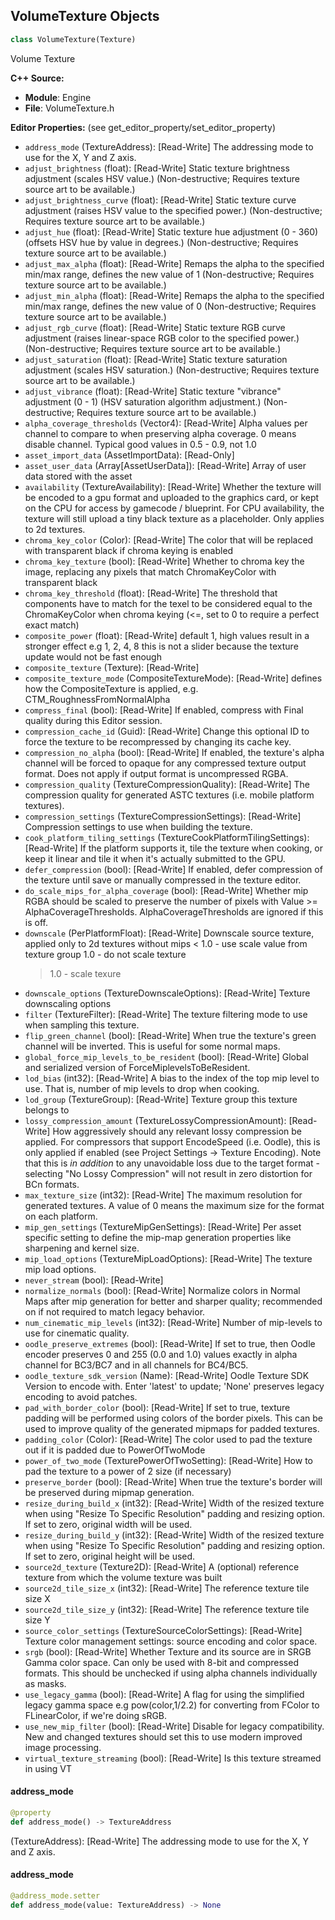 ## VolumeTexture Objects

```python
class VolumeTexture(Texture)
```

Volume Texture

**C++ Source:**

- **Module**: Engine
- **File**: VolumeTexture.h

**Editor Properties:** (see get_editor_property/set_editor_property)

- ``address_mode`` (TextureAddress):  [Read-Write] The addressing mode to use for the X, Y and Z axis.
- ``adjust_brightness`` (float):  [Read-Write] Static texture brightness adjustment (scales HSV value.)  (Non-destructive; Requires texture source art to be available.)
- ``adjust_brightness_curve`` (float):  [Read-Write] Static texture curve adjustment (raises HSV value to the specified power.)  (Non-destructive; Requires texture source art to be available.)
- ``adjust_hue`` (float):  [Read-Write] Static texture hue adjustment (0 - 360) (offsets HSV hue by value in degrees.)  (Non-destructive; Requires texture source art to be available.)
- ``adjust_max_alpha`` (float):  [Read-Write] Remaps the alpha to the specified min/max range, defines the new value of 1 (Non-destructive; Requires texture source art to be available.)
- ``adjust_min_alpha`` (float):  [Read-Write] Remaps the alpha to the specified min/max range, defines the new value of 0 (Non-destructive; Requires texture source art to be available.)
- ``adjust_rgb_curve`` (float):  [Read-Write] Static texture RGB curve adjustment (raises linear-space RGB color to the specified power.)  (Non-destructive; Requires texture source art to be available.)
- ``adjust_saturation`` (float):  [Read-Write] Static texture saturation adjustment (scales HSV saturation.)  (Non-destructive; Requires texture source art to be available.)
- ``adjust_vibrance`` (float):  [Read-Write] Static texture "vibrance" adjustment (0 - 1) (HSV saturation algorithm adjustment.)  (Non-destructive; Requires texture source art to be available.)
- ``alpha_coverage_thresholds`` (Vector4):  [Read-Write] Alpha values per channel to compare to when preserving alpha coverage. 0 means disable channel.  Typical good values in 0.5 - 0.9, not 1.0
- ``asset_import_data`` (AssetImportData):  [Read-Only]
- ``asset_user_data`` (Array[AssetUserData]):  [Read-Write] Array of user data stored with the asset
- ``availability`` (TextureAvailability):  [Read-Write] Whether the texture will be encoded to a gpu format and uploaded to the graphics card, or kept on the CPU for access by gamecode / blueprint.
  For CPU availability, the texture will still upload a tiny black texture as a placeholder. Only applies to 2d textures.
- ``chroma_key_color`` (Color):  [Read-Write] The color that will be replaced with transparent black if chroma keying is enabled
- ``chroma_key_texture`` (bool):  [Read-Write] Whether to chroma key the image, replacing any pixels that match ChromaKeyColor with transparent black
- ``chroma_key_threshold`` (float):  [Read-Write] The threshold that components have to match for the texel to be considered equal to the ChromaKeyColor when chroma keying (<=, set to 0 to require a perfect exact match)
- ``composite_power`` (float):  [Read-Write] default 1, high values result in a stronger effect e.g 1, 2, 4, 8
  this is not a slider because the texture update would not be fast enough
- ``composite_texture`` (Texture):  [Read-Write]
- ``composite_texture_mode`` (CompositeTextureMode):  [Read-Write] defines how the CompositeTexture is applied, e.g. CTM_RoughnessFromNormalAlpha
- ``compress_final`` (bool):  [Read-Write] If enabled, compress with Final quality during this Editor session.
- ``compression_cache_id`` (Guid):  [Read-Write] Change this optional ID to force the texture to be recompressed by changing its cache key.
- ``compression_no_alpha`` (bool):  [Read-Write] If enabled, the texture's alpha channel will be forced to opaque for any compressed texture output format.  Does not apply if output format is uncompressed RGBA.
- ``compression_quality`` (TextureCompressionQuality):  [Read-Write] The compression quality for generated ASTC textures (i.e. mobile platform textures).
- ``compression_settings`` (TextureCompressionSettings):  [Read-Write] Compression settings to use when building the texture.
- ``cook_platform_tiling_settings`` (TextureCookPlatformTilingSettings):  [Read-Write] If the platform supports it, tile the texture when cooking, or keep it linear and tile it when it's actually submitted to the GPU.
- ``defer_compression`` (bool):  [Read-Write] If enabled, defer compression of the texture until save or manually compressed in the texture editor.
- ``do_scale_mips_for_alpha_coverage`` (bool):  [Read-Write] Whether mip RGBA should be scaled to preserve the number of pixels with Value >= AlphaCoverageThresholds.  AlphaCoverageThresholds are ignored if this is off.
- ``downscale`` (PerPlatformFloat):  [Read-Write] Downscale source texture, applied only to 2d textures without mips
  < 1.0 - use scale value from texture group
  1.0 - do not scale texture
  > 1.0 - scale texure
- ``downscale_options`` (TextureDownscaleOptions):  [Read-Write] Texture downscaling options
- ``filter`` (TextureFilter):  [Read-Write] The texture filtering mode to use when sampling this texture.
- ``flip_green_channel`` (bool):  [Read-Write] When true the texture's green channel will be inverted. This is useful for some normal maps.
- ``global_force_mip_levels_to_be_resident`` (bool):  [Read-Write] Global and serialized version of ForceMiplevelsToBeResident.
- ``lod_bias`` (int32):  [Read-Write] A bias to the index of the top mip level to use.  That is, number of mip levels to drop when cooking.
- ``lod_group`` (TextureGroup):  [Read-Write] Texture group this texture belongs to
- ``lossy_compression_amount`` (TextureLossyCompressionAmount):  [Read-Write] How aggressively should any relevant lossy compression be applied. For compressors that support EncodeSpeed (i.e. Oodle), this is only
       applied if enabled (see Project Settings -> Texture Encoding). Note that this is *in addition* to any
       unavoidable loss due to the target format - selecting "No Lossy Compression" will not result in zero distortion for BCn formats.
- ``max_texture_size`` (int32):  [Read-Write] The maximum resolution for generated textures. A value of 0 means the maximum size for the format on each platform.
- ``mip_gen_settings`` (TextureMipGenSettings):  [Read-Write] Per asset specific setting to define the mip-map generation properties like sharpening and kernel size.
- ``mip_load_options`` (TextureMipLoadOptions):  [Read-Write] The texture mip load options.
- ``never_stream`` (bool):  [Read-Write]
- ``normalize_normals`` (bool):  [Read-Write] Normalize colors in Normal Maps after mip generation for better and sharper quality; recommended on if not required to match legacy behavior.
- ``num_cinematic_mip_levels`` (int32):  [Read-Write] Number of mip-levels to use for cinematic quality.
- ``oodle_preserve_extremes`` (bool):  [Read-Write] If set to true, then Oodle encoder preserves 0 and 255 (0.0 and 1.0) values exactly in alpha channel for BC3/BC7 and in all channels for BC4/BC5.
- ``oodle_texture_sdk_version`` (Name):  [Read-Write] Oodle Texture SDK Version to encode with.  Enter 'latest' to update; 'None' preserves legacy encoding to avoid patches.
- ``pad_with_border_color`` (bool):  [Read-Write] If set to true, texture padding will be performed using colors of the border pixels. This can be used to improve quality of the generated mipmaps for padded textures.
- ``padding_color`` (Color):  [Read-Write] The color used to pad the texture out if it is padded due to PowerOfTwoMode
- ``power_of_two_mode`` (TexturePowerOfTwoSetting):  [Read-Write] How to pad the texture to a power of 2 size (if necessary)
- ``preserve_border`` (bool):  [Read-Write] When true the texture's border will be preserved during mipmap generation.
- ``resize_during_build_x`` (int32):  [Read-Write] Width of the resized texture when using "Resize To Specific Resolution" padding and resizing option. If set to zero, original width will be used.
- ``resize_during_build_y`` (int32):  [Read-Write] Width of the resized texture when using "Resize To Specific Resolution" padding and resizing option. If set to zero, original height will be used.
- ``source2d_texture`` (Texture2D):  [Read-Write] A (optional) reference texture from which the volume texture was built
- ``source2d_tile_size_x`` (int32):  [Read-Write] The reference texture tile size X
- ``source2d_tile_size_y`` (int32):  [Read-Write] The reference texture tile size Y
- ``source_color_settings`` (TextureSourceColorSettings):  [Read-Write] Texture color management settings: source encoding and color space.
- ``srgb`` (bool):  [Read-Write] Whether Texture and its source are in SRGB Gamma color space.  Can only be used with 8-bit and compressed formats.  This should be unchecked if using alpha channels individually as masks.
- ``use_legacy_gamma`` (bool):  [Read-Write] A flag for using the simplified legacy gamma space e.g pow(color,1/2.2) for converting from FColor to FLinearColor, if we're doing sRGB.
- ``use_new_mip_filter`` (bool):  [Read-Write] Disable for legacy compatibility.  New and changed textures should set this to use modern improved image processing.
- ``virtual_texture_streaming`` (bool):  [Read-Write] Is this texture streamed in using VT

<a id="unreal.VolumeTexture.address_mode"></a>

#### address_mode

```python
@property
def address_mode() -> TextureAddress
```

(TextureAddress):  [Read-Write] The addressing mode to use for the X, Y and Z axis.

<a id="unreal.VolumeTexture.address_mode"></a>

#### address_mode

```python
@address_mode.setter
def address_mode(value: TextureAddress) -> None
```

<a id="unreal.VolumetricLightmapDensityVolume"></a>